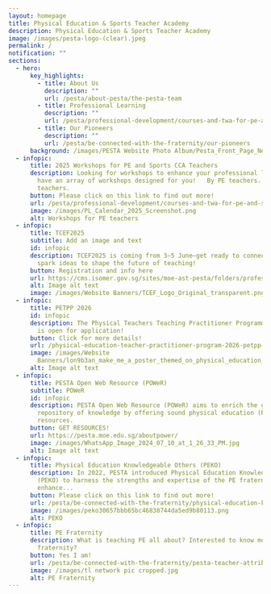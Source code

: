 ```yaml
---
layout: homepage
title: Physical Education & Sports Teacher Academy
description: Physical Education & Sports Teacher Academy
image: /images/pesta-logo-(clear).jpeg
permalink: /
notification: ""
sections:
  - hero:
      key_highlights:
        - title: About Us
          description: ""
          url: /pesta/about-pesta/the-pesta-team
        - title: Professional Learning
          description: ""
          url: /pesta/professional-development/courses-and-twa-for-pe-and-sports-teachers/
        - title: Our Pioneers
          description: ""
          url: /pesta/be-connected-with-the-fraternity/our-pioneers
      background: /images/PESTA Website Photo Album/Pesta_Front_Page_New.gif
  - infopic:
      title: 2025 Workshops for PE and Sports CCA Teachers
      description: Looking for workshops to enhance your professional learning? We
        have an array of workshops designed for you!   By PE teachers. For PE
        teachers.
      button: Please click on this link to find out more!
      url: /pesta/professional-development/courses-and-twa-for-pe-and-sports-teachers/
      image: /images/PL_Calendar_2025_Screenshot.png
      alt: Workshops for PE teachers
  - infopic:
      title: TCEF2025
      subtitle: Add an image and text
      id: infopic
      description: TCEF2025 is coming from 3–5 June—get ready to connect, learn, and
        spark ideas to shape the future of teaching!
      button: Registration and info here
      url: https://cms.isomer.gov.sg/sites/moe-ast-pesta/folders/professional-learning/editPage/Teachers%E2%80%99%20Conference%20and%20ExCEL%20Fest%202025%20(TCEF2025).md
      alt: Image alt text
      image: /images/Website Banners/TCEF_Logo_Original_transparent.png
  - infopic:
      title: PETPP 2026
      id: infopic
      description: The Physical Teachers Teaching Practitioner Programme (PETPP) 2026
        is open for application!
      button: Click for more details!
      url: /physical-education-teacher-practitioner-program-2026-petpp-2026/
      image: /images/Website
        Banners/lon9b3an_make_me_a_poster_themed_on_physical_education_public_cfe53c51_43a7_46e4_9dd1_9e0ce11554b5_3.png
      alt: Image alt text
  - infopic:
      title: PESTA Open Web Resource (POWeR)
      subtitle: POWeR
      id: infopic
      description: PESTA Open Web Resource (POWeR) aims to enrich the global
        repository of knowledge by offering sound physical education (PE)
        resources.
      button: GET RESOURCES!
      url: https://pesta.moe.edu.sg/aboutpower/
      image: /images/WhatsApp_Image_2024_07_10_at_1_26_33_PM.jpg
      alt: Image alt text
  - infopic:
      title: Physical Education Knowledgeable Others (PEKO)
      description: In 2022, PESTA introduced Physical Education Knowledgeable Others
        (PEKO) to harness the strengths and expertise of the PE fraternity to
        enhance...
      button: Please click on this link to find out more!
      url: /pesta/be-connected-with-the-fraternity/physical-education-knowledgeable-others-peko
      image: /images/peko30657bbb65bc46838744da5ed9b80113.png
      alt: PEKO
  - infopic:
      title: PE Fraternity
      description: What is teaching PE all about? Interested to know more about the PE
        fraternity?
      button: Yes I am!
      url: /pesta/be-connected-with-the-fraternity/pesta-teacher-attributes/
      image: /images/tl network pic cropped.jpg
      alt: PE Fraternity
---
```

